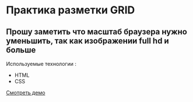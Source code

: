 # Практика разметки GRID 

## Прошу заметить что масштаб браузера нужно уменьшить, так как изображении full hd и больше

Используемые технологии : 

- HTML 
- CSS 

[Смотреть демо](https://likesnice.github.io/Grid_Practice_With_PIctures/)
